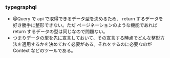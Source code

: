 ### typegraphql

- @Query で api で取得できるデータ型を決めるため、 return するデータを好き勝手に整形できない。ただ ページネーションのような機能であれば return するデータの型は同じなので問題ない。
- つまりデータの型を先に宣言しておいて、その宣言する時点でどんな整形方法を適用するかを決めておく必要がある。それをするのに必要なのが Context などのツールである。
